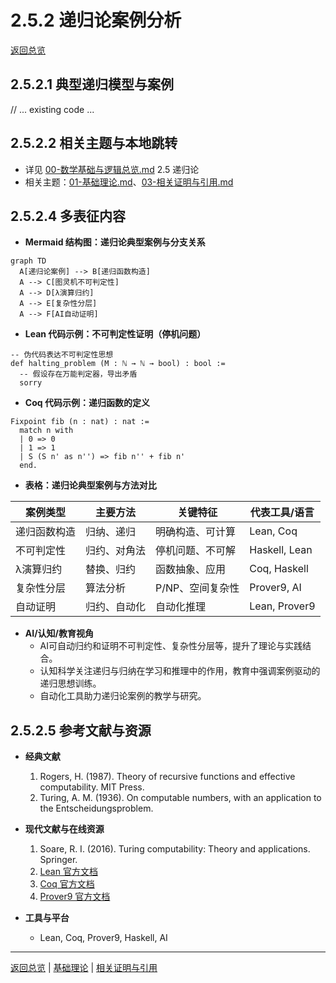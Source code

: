 # 2.5.2 递归论案例分析

[返回总览](../00-数学基础与逻辑总览.md)

## 2.5.2.1 典型递归模型与案例

// ... existing code ...

## 2.5.2.2 相关主题与本地跳转

- 详见 [00-数学基础与逻辑总览.md](../00-数学基础与逻辑总览.md) 2.5 递归论
- 相关主题：[01-基础理论.md](01-基础理论.md)、[03-相关证明与引用.md](03-相关证明与引用.md)

## 2.5.2.4 多表征内容

- **Mermaid 结构图：递归论典型案例与分支关系**

```mermaid
graph TD
  A[递归论案例] --> B[递归函数构造]
  A --> C[图灵机不可判定性]
  A --> D[λ演算归约]
  A --> E[复杂性分层]
  A --> F[AI自动证明]
```

- **Lean 代码示例：不可判定性证明（停机问题）**

```lean
-- 伪代码表达不可判定性思想
def halting_problem (M : ℕ → ℕ → bool) : bool :=
  -- 假设存在万能判定器，导出矛盾
  sorry
```

- **Coq 代码示例：递归函数的定义**

```coq
Fixpoint fib (n : nat) : nat :=
  match n with
  | 0 => 0
  | 1 => 1
  | S (S n' as n'') => fib n'' + fib n'
  end.
```

- **表格：递归论典型案例与方法对比**

| 案例类型     | 主要方法     | 关键特征         | 代表工具/语言 |
|--------------|--------------|------------------|---------------|
| 递归函数构造 | 归纳、递归   | 明确构造、可计算 | Lean, Coq     |
| 不可判定性   | 归约、对角法 | 停机问题、不可解 | Haskell, Lean |
| λ演算归约    | 替换、归约   | 函数抽象、应用   | Coq, Haskell  |
| 复杂性分层   | 算法分析     | P/NP、空间复杂性 | Prover9, AI   |
| 自动证明     | 归约、自动化 | 自动化推理       | Lean, Prover9 |

- **AI/认知/教育视角**
  - AI可自动归约和证明不可判定性、复杂性分层等，提升了理论与实践结合。
  - 认知科学关注递归与归纳在学习和推理中的作用，教育中强调案例驱动的递归思想训练。
  - 自动化工具助力递归论案例的教学与研究。

## 2.5.2.5 参考文献与资源

- **经典文献**
  1. Rogers, H. (1987). Theory of recursive functions and effective computability. MIT Press.
  2. Turing, A. M. (1936). On computable numbers, with an application to the Entscheidungsproblem.

- **现代文献与在线资源**
  1. Soare, R. I. (2016). Turing computability: Theory and applications. Springer.
  2. [Lean 官方文档](https://leanprover.github.io/)
  3. [Coq 官方文档](https://coq.inria.fr/documentation)
  4. [Prover9 官方文档](https://www.cs.unm.edu/~mccune/prover9/)

- **工具与平台**
  - Lean, Coq, Prover9, Haskell, AI

---

[返回总览](00-递归论总览.md) | [基础理论](01-基础理论.md) | [相关证明与引用](03-相关证明与引用.md)
